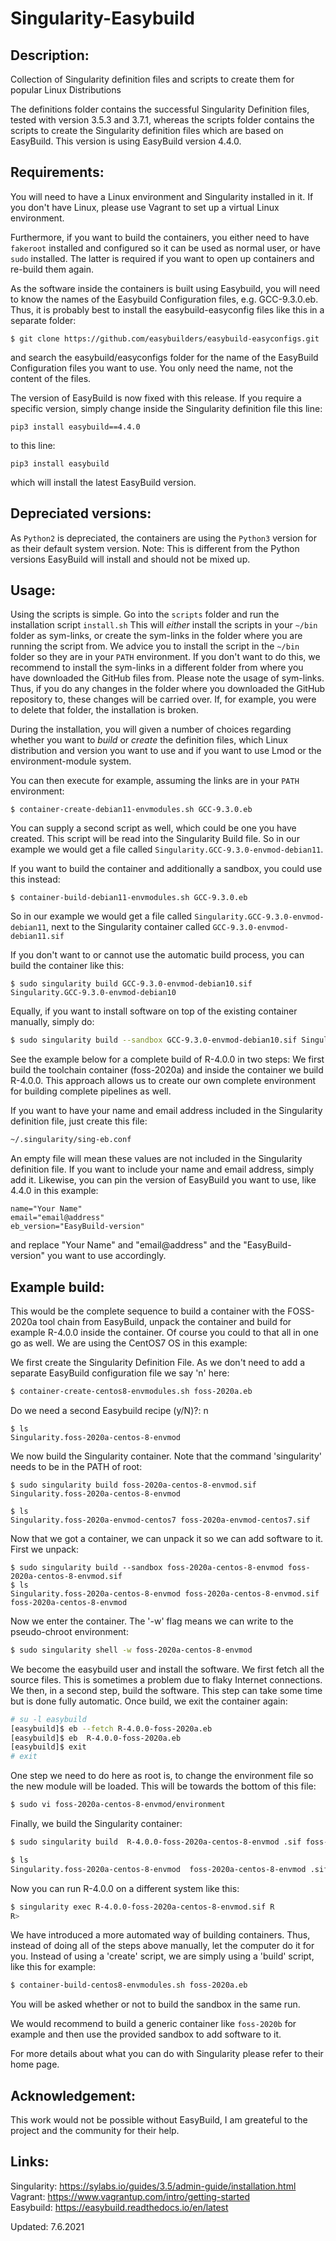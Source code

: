 # Singularity-Easybuild
Description:
-----------
Collection of Singularity definition files and scripts to create them for popular Linux Distributions

The definitions folder contains the successful Singularity Definition files, tested with version 3.5.3 and 3.7.1, whereas the scripts folder contains the scripts to create the Singularity definition files which are based on EasyBuild. This version is using EasyBuild version 4.4.0.

Requirements:
------------
You will need to have a Linux environment and Singularity installed in it. 
If you don't have Linux, please use Vagrant to set up a virtual Linux environment.

Furthermore, if you want to build the containers, you either need to have `fakeroot` installed and configured so it can be used as normal user, or have `sudo` installed. The latter is required if you want to open up containers and re-build them again. 

As the software inside the containers is built using Easybuild, you will need to know the names of the Easybuild Configuration files, e.g. GCC-9.3.0.eb.
Thus, it is probably best to install the easybuild-easyconfig files like this in a separate folder:

	$ git clone https://github.com/easybuilders/easybuild-easyconfigs.git

and search the easybuild/easyconfigs folder for the name of the EasyBuild Configuration files you want to use. You only need the name, not the content of the files.

The version of EasyBuild  is now fixed with this release. If you require a specific version, simply change inside the Singularity definition file this line:

```
pip3 install easybuild==4.4.0
```

to this line:

```
pip3 install easybuild
```

which will install the latest EasyBuild version. 

## Depreciated versions:

As `Python2` is depreciated, the containers are using the `Python3` version for as their default system version. Note:  This is different from the Python versions EasyBuild will install and should not be mixed up.

Usage:
-----
Using the scripts is simple. Go into the `scripts` folder and run the installation script `install.sh` This will *either* install the scripts in your `~/bin` folder as sym-links, or create the sym-links in the folder where you are running the script from. We advice you to install the script in the `~/bin` folder so they are in your `PATH` environment. If you don't want to do this, we recommend to install the sym-links in a different folder from where you have downloaded the GitHub files from. Please note the usage of sym-links. Thus, if you do any changes in the folder where you downloaded the GitHub repository to, these changes will be carried over. If, for example, you were to delete that folder, the installation is broken. 

During the installation, you will given a number of choices regarding whether you want to *build* or *create* the definition files, which Linux distribution and version you want to use and if you want to use Lmod or the environment-module system. 

You can then execute for example, assuming the links are in your `PATH` environment:

	$ container-create-debian11-envmodules.sh GCC-9.3.0.eb

You can supply a second script as well, which could be one you have created. This script will be 
read into the Singularity Build file. So in our example we would get a file called `Singularity.GCC-9.3.0-envmod-debian11`.

If you want to build the container and additionally a sandbox, you could use this instead:

```
$ container-build-debian11-envmodules.sh GCC-9.3.0.eb
```

So in our example we would get a file called `Singularity.GCC-9.3.0-envmod-debian11`, next to the Singularity container called `GCC-9.3.0-envmod-debian11.sif`

If you don't want to or cannot use the automatic build process, you can build the container like this:

	$ sudo singularity build GCC-9.3.0-envmod-debian10.sif Singularity.GCC-9.3.0-envmod-debian10

Equally, if you want to install software on top of the existing container manually, simply do:

```bash
$ sudo singularity build --sandbox GCC-9.3.0-envmod-debian10.sif Singularity.GCC-9.3.0-envmod-debian10
```

See the example below for a complete build of R-4.0.0 in two steps: We first build the toolchain container (foss-2020a) and inside the container we build R-4.0.0. This approach allows us to create our own complete environment for building complete pipelines as well. 

If you want to have your name and email address included in the Singularity definition file, just create this file:

```bash
~/.singularity/sing-eb.conf
```

An empty file will mean these values are not included in the Singularity definition file. If you want to include your name and email address, simply add it. Likewise, you can pin the version of EasyBuild you want to use, like 4.4.0 in this example:

	name="Your Name"
	email="email@address"
	eb_version="EasyBuild-version"

and replace "Your Name" and "email@address" and the "EasyBuild-version" you want to use accordingly.


Example build:
-------------
This would be the complete sequence to build a container with the FOSS-2020a tool chain from EasyBuild, unpack the container and build for example R-4.0.0 inside the container. Of course you could to that all in one go as well. We are using the CentOS7 OS in this example:

We first create the Singularity Definition File. As we don't need to add a separate EasyBuild configuration file we say 'n' here:

```bash
$ container-create-centos8-envmodules.sh foss-2020a.eb
```
Do we need a second Easybuild recipe (y/N)?: n

	$ ls
	Singularity.foss-2020a-centos-8-envmod

We now build the Singularity container. Note that the command 'singularity' needs to be in the 
PATH of root:

	$ sudo singularity build foss-2020a-centos-8-envmod.sif Singularity.foss-2020a-centos-8-envmod
	
	$ ls
	Singularity.foss-2020a-envmod-centos7 foss-2020a-envmod-centos7.sif 

Now that we got a container, we can unpack it so we can add software to it. 
First we unpack:

	$ sudo singularity build --sandbox foss-2020a-centos-8-envmod foss-2020a-centos-8-envmod.sif
	$ ls
	Singularity.foss-2020a-centos-8-envmod foss-2020a-centos-8-envmod.sif foss-2020a-centos-8-envmod

Now we enter the container. The '-w' flag means we can write to the pseudo-chroot environment: 

```bash
$ sudo singularity shell -w foss-2020a-centos-8-envmod 
```

We become the easybuild user and install the software. We first fetch all the source files. This 
is sometimes a problem due to flaky Internet connections. We then, in a second step, build the 
software. This step can take some time but is done fully automatic. Once build, we exit the 
container again:

```bash
# su -l easybuild
[easybuild]$ eb --fetch R-4.0.0-foss-2020a.eb
[easybuild]$ eb  R-4.0.0-foss-2020a.eb
[easybuild]$ exit
# exit
```

One step we need to do here as root is, to change the environment file so the new module will be loaded. This will be towards the bottom of this file:

```bash
$ sudo vi foss-2020a-centos-8-envmod/environment
```

Finally, we build the Singularity container:

```bash
$ sudo singularity build  R-4.0.0-foss-2020a-centos-8-envmod .sif foss-2020a-centos-8-envmod 

$ ls
Singularity.foss-2020a-centos-8-envmod  foss-2020a-centos-8-envmod .sif foss-2020a-centos-8-envmod  R-4.0.0-foss-2020a-centos-8-envmod .sif 
```

Now you can run R-4.0.0 on a different system like this:

```bash
$ singularity exec R-4.0.0-foss-2020a-centos-8-envmod.sif R
R>
```

We have introduced a more automated way of building containers. Thus, instead of doing all of the steps above manually, let the computer do it for you. Instead of using a 'create' script, we are simply using a 'build' script, like this for example:

```bash
$ container-build-centos8-envmodules.sh foss-2020a.eb
```

You will be asked whether or not to build the sandbox in the same run. 

We would recommend to build a generic container like `foss-2020b` for example and then use the provided sandbox to add software to it. 

For more details about what you can do with Singularity please refer to their home page.  


Acknowledgement:
---------------
This work would not be possible without EasyBuild,  I am greateful to the project and the community for their help.

Links:
-----
Singularity: https://sylabs.io/guides/3.5/admin-guide/installation.html  
Vagrant: https://www.vagrantup.com/intro/getting-started  
Easybuild: https://easybuild.readthedocs.io/en/latest  

Updated: 7.6.2021
